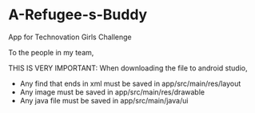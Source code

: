 # A-Refugee-s-Buddy
App for Technovation Girls Challenge

To the people in my team,

THIS IS VERY IMPORTANT:
When downloading the file to android studio, 
- Any find that ends in xml must be saved in app/src/main/res/layout
- Any image must be saved in app/src/main/res/drawable
- Any java file must be saved in app/src/main/java/ui

